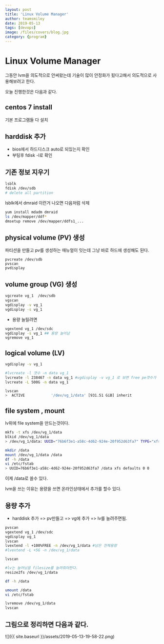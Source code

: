 ```yaml
---
layout: post
title: 'Linux Volume Manager' 
author: teamsmiley
date: 2019-05-13
tags: [devops]
image: /files/covers/blog.jpg
category: {program}
---
```


# Linux Volume Manager

그동안 lvm을 의도적으로 안써왔는데 기술이 많이 안정화가 됬다고해서 의도적으로 사용해보려고 한다.

오늘 진행한것은 다음과 같다. 

## centos 7 install
기본 프로그램들 다 설치 

## harddisk 추가 
* bios에서 하드디스크 auto로 되있는지 확인
* 부팅후  fdisk -l로 확인

## 기존 정보 지우기 
```bash
lsblk
fdisk /dev/sdb
# delete all partition
```

lsblk에서 dmraid 이런거 나오면 다음처럼 삭제

```bash
yum install mdadm dmraid
ls /dev/mapper/ddf*
dmsetup remove /dev/mapper/ddfs1_...
```

## physical volume (PV) 생성 
파티션을 만들고 pv를 생성하는 매뉴얼이 잇는데 그냥 바로 하드에 생성해도 된다.

```
pvcreate /dev/sdb
pvscan
pvdisplay
```


## volume group (VG) 생성 
```bash
vgcreate vg_1  /dev/sdb 
vgscan
vgdisplay -v vg_1
vgdisplay -s vg_1
```

* 용량 늘릴려면 
```bash
vgextend vg_1 /dev/sdc
vgdisplay -s vg_1 ## 용량 늘어남
vgremove vg_1 
```


## logical volume (LV)

```bash
vgdisplay -v vg_1

#lvcreate -l 갯수 -n data vg_1
lvcreate -l 238467 -n data vg_1 #vgdisplay -v vg_1 로 보면 free pe갯수가 나온다.
lvcreate -L 500G -n data vg_1

lvscan
>  ACTIVE            '/dev/vg_1/data' [931.51 GiB] inherit
```

## file system , mount 
lv위에 file system을 만드는것이다.
```bash
mkfs -t xfs /dev/vg_1/data
blkid /dev/vg_1/data
> /dev/vg_1/data: UUID="76b6f3e1-a58c-4d62-924e-20f952d63fa7" TYPE="xfs"

mkdir /data
mount /dev/vg_1/data /data
df -h /data
vi /etc/fstab
> UUID=76b6f3e1-a58c-4d62-924e-20f952d63fa7 /data xfs defaults 0 0 
```
이제 /data로 쓸수 있다.

lvm을 쓰는 이유는 용량을 쓰면 온라인상태에서 추가를 할수 있다. 

## 용량 추가

* harddisk 추가 => pv만들고 => vg에 추가 => lv를 늘려주면됨.

```bash
pvscan
vgextend vg_1 /dev/sdc
vgdisplay vg_1
lvscan
lvextend -l +100%FREE -n /dev/vg_1/data #남은 전체용량 
#lvextend -L +5G -n /dev/vg_1/data

lvscan

#lv는 늘어났음 filesize를 늘려줘야한다.
resize2fs /dev/vg_1/data

df -h /data

umount /data
vi /etc/fstab

lvremove /dev/vg_1/data 
lvscan
```

## 그림으로 정리하면 다음과 같다.

![]({{ site.baseurl }}/assets/2019-05-13-19-58-22.png)



